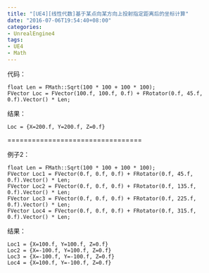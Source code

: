 ```yaml
---
title: "[UE4][线性代数]基于某点向某方向上投射指定距离后的坐标计算"
date: "2016-07-06T19:54:40+08:00"
categories:
- UnrealEngine4
tags:
- UE4
- Math
---
```


代码：

    float Len = FMath::Sqrt(100 * 100 + 100 * 100);
    FVector Loc = FVector(100.f, 100.f, 0.f) + FRotator(0.f, 45.f, 0.f).Vector() * Len;

结果：

    Loc = {X=200.f, Y=200.f, Z=0.f}

=================================

例子2：

    float Len = FMath::Sqrt(100 * 100 + 100 * 100);
    FVector Loc1 = FVector(0.f, 0.f, 0.f) + FRotator(0.f, 45.f, 0.f).Vector() * Len;
    FVector Loc2 = FVector(0.f, 0.f, 0.f) + FRotator(0.f, 135.f, 0.f).Vector() * Len;
    FVector Loc3 = FVector(0.f, 0.f, 0.f) + FRotator(0.f, 225.f, 0.f).Vector() * Len;
    FVector Loc4 = FVector(0.f, 0.f, 0.f) + FRotator(0.f, 315.f, 0.f).Vector() * Len;

结果：

    Loc1 = {X=100.f, Y=100.f, Z=0.f}
    Loc2 = {X=-100.f, Y=100.f, Z=0.f}
    Loc3 = {X=-100.f, Y=-100.f, Z=0.f}
    Loc4 = {X=100.f, Y=-100.f, Z=0.f}
